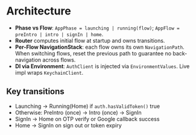 # Architecture

- **Phase vs Flow**: `AppPhase = launching | running(flow)`; `AppFlow = preIntro | intro | signIn | home`.
- **Router** computes initial flow at startup and owns transitions.
- **Per-Flow NavigationStack**: each flow owns its own `NavigationPath`. When switching flows, reset the previous path to guarantee no back-navigation across flows.
- **DI via Environment**: `AuthClient` is injected via `EnvironmentValues`. Live impl wraps `KeychainClient`.

## Key transitions

- Launching → Running(Home) if `auth.hasValidToken()` true
- Otherwise: PreIntro (once) → Intro (once) → SignIn
- SignIn → Home on OTP verify or Google callback success
- Home → SignIn on sign out or token expiry
